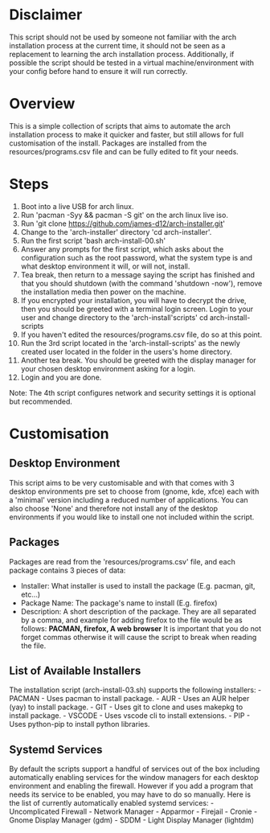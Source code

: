 # Disclaimer
This script should not be used by someone not familiar with the arch installation process at the current time, it should not be seen as a replacement to learning the arch installation process. Additionally, if possible the script should be tested in a virtual machine/environment with your config before hand to ensure it will run correctly.

# Overview
This is a simple collection of scripts that aims to automate the arch installation process to make it quicker and faster, but still allows for full customisation of the install. Packages are installed from the resources/programs.csv file and can be fully edited to fit your needs.

# Steps
1. Boot into a live USB for arch linux.
2. Run 'pacman -Syy && pacman -S git' on the arch linux live iso.
3. Run 'git clone https://github.com/james-d12/arch-installer.git'
4. Change to the 'arch-installer' directory 'cd arch-installer'.
5. Run the first script 'bash arch-install-00.sh'
6. Answer any prompts for the first script, which asks about the configuration such as 
the root password, what the system type is and what desktop environment it will, or will not, install.
7. Tea break, then return to a message saying the script has finished and that you should shutdown (with the command 'shutdown -now'), remove the installation media then power on the machine.
8. If you encrypted your installation, you will have to decrypt the drive, then you should be greeted with a terminal login screen. Login to your user 
and change directory to the 'arch-install'scripts' cd arch-install-scripts
9. If you haven't edited the resources/programs.csv file, do so at this point.
10. Run the 3rd script located in the 'arch-install-scripts' as the newly created user located in the folder in the users's home directory.
11. Another tea break. You should be greeted with the display manager for your chosen desktop environment asking for a login.
12. Login and you are done. 

Note: The 4th script configures network and security settings it is optional but recommended.

# Customisation

## Desktop Environment
This script aims to be very customisable and with that comes with 3 desktop environments pre set to choose from (gnome, kde, xfce) each with a 'minimal' version including a reduced number of applications. You can also choose 'None' and therefore not install any of the desktop environments if you would like to install one not included within the script. 

## Packages
Packages are read from the 'resources/programs.csv' file, and each package contains 3 pieces of data:
 - Installer: What installer is used to install the package (E.g. pacman, git, etc...)
 - Package Name: The package's name to install (E.g. firefox)
 - Description: A short description of the package.
They are all separated by a comma, and example for adding firefox to the file would be as follows:
**PACMAN, firefox, A web browser**
It is important that you do not forget commas otherwise it will cause the script to break when reading the file.

## List of Available Installers
The installation script (arch-install-03.sh) supports the following installers:
    - PACMAN    - Uses pacman to install package.
    - AUR       - Uses an AUR helper (yay) to install package.
    - GIT       - Uses git to clone and uses makepkg to install package.
    - VSCODE    - Uses vscode cli to install extensions.
    - PIP       - Uses python-pip to install python libraries.

## Systemd Services
By default the scripts support a handful of services out of the box including automatically enabling services for the window managers for each desktop environment and enabling the firewall. However if you add a program that needs its service to be enabled, you may have to do so manually. 
Here is the list of currently automatically enabled systemd services:
    - Uncomplicated Firewall
    - Network Manager
    - Apparmor
    - Firejail
    - Cronie
    - Gnome Display Manager (gdm)
    - SDDM
    - Light Display Manager (lightdm)
    
